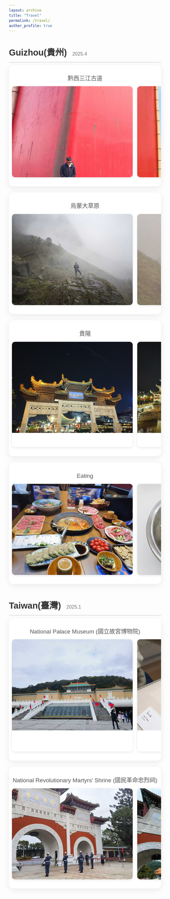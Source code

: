 ```yaml
---
layout: archive
title: "Travel"
permalink: /travel/
author_profile: true
---
```


<style>
  @import url('https://fonts.googleapis.com/css2?family=Poppins:wght@300;400;600&display=swap');

  .travel-log-container {
    font-family: 'Poppins', sans-serif;
    color: #333;
    line-height: 1.6;
    margin-top: 2rem;
  }

  .trip-section {
    margin-bottom: 3rem;
  }

  .trip-section h2 {
    font-size: 1.8rem;
    font-weight: 600;
    margin-bottom: 0.5rem;
    border-bottom: 2px solid #e0e0e0;
    padding-bottom: 0.5rem;
  }

  .trip-section h2 .trip-date {
    font-size: 1rem;
    font-weight: 300;
    color: #777;
    margin-left: 10px;
  }

  .slider-title {
    font-size: 1.2rem;
    font-weight: 500;
    margin: 10px 0;
    color: #555;
    text-align: center;
  }

  .slider-container {
    position: relative;
    overflow-x: auto;
    /* Increased vertical padding to give cards room to "pop out" */
    padding: 20px 10px;
    background: #ffffff;
    border-radius: 15px;
    box-shadow: 0 5px 20px rgba(0,0,0,0.08);
    margin-bottom: 20px;
    scrollbar-color: #888 #f1f1f1;
    cursor: grab;
    /* Clip content to padding box to prevent scrollbar from overlapping content */
    overflow-clip-margin: content-box;
  }
  
  .slider-container::-webkit-scrollbar { height: 8px; }
  .slider-container::-webkit-scrollbar-track { background: #f1f1f1; border-radius: 10px; }
  .slider-container::-webkit-scrollbar-thumb { background: #888; border-radius: 10px; }
  .slider-container::-webkit-scrollbar-thumb:hover { background: #555; }

  .slider-track {
    display: flex;
    gap: 15px;
    user-select: none;
    padding-bottom: 10px;
  }

  .photo-card {
    flex: 0 0 400px;
    background: #fff;
    border-radius: 10px;
    overflow: hidden;
    box-shadow: 0 2px 8px rgba(0,0,0,0.1);
    position: relative;
    cursor: pointer;
    z-index: 1;
    transition: transform 0.3s ease, box-shadow 0.3s ease;
  }

  .photo-card:hover {
    /* Scale up and lift the card to make it pop out */
    transform: scale(1.05) translateY(-5px);
    box-shadow: 0 10px 25px rgba(0,0,0,0.2);
    z-index: 10; /* Ensure the hovered card is on top of others */
  }

  .photo-card img {
    width: 100%;
    height: 300px;
    object-fit: cover;
    display: block;
    pointer-events: none;
  }
  
  .photo-card .caption {
    padding: 12px;
    text-align: center;
  }

  .photo-card p {
    margin: 0;
    font-size: 0.9rem;
    color: #555;
  }
  
  .modal {
    display: none;
    position: fixed;
    z-index: 1000;
    left: 0;
    top: 0;
    width: 100%;
    height: 100%;
    background-color: rgba(0, 0, 0, 0.9);
  }

  .modal-content {
    margin: auto;
    display: block;
    max-width: 95%;
    max-height: 95%;
    position: absolute;
    top: 50%;
    left: 50%;
    transform: translate(-50%, -50%);
  }

  .close {
    position: absolute;
    top: 15px;
    right: 35px;
    color: #f1f1f1;
    font-size: 40px;
    font-weight: bold;
    transition: 0.3s;
    cursor: pointer;
    z-index: 1001;
  }

  .close:hover, .close:focus { color: #bbb; text-decoration: none; }
</style>

<div class="travel-log-container">
  <!-- Trip sections remain the same -->
  <div class="trip-section">
    <h2>Guizhou(貴州) <span class="trip-date">2025.4</span></h2>
    <div class="slider-container">
      <h3 class="slider-title">黔西三江古道</h3>
      <div class="slider-track">
        <div class="photo-card"><img src="/images/travel/guizhou/guizhou1.jpg" alt="Scenery 1"></div>
        <div class="photo-card"><img src="/images/travel/guizhou/guizhou2.jpg" alt="Scenery 2"></div>
        <div class="photo-card"><img src="/images/travel/guizhou/guizhou3.jpg" alt="Scenery 3"></div>
        <div class="photo-card"><img src="/images/travel/guizhou/guizhou4.jpg" alt="Scenery 4"></div>
        <div class="photo-card"><img src="/images/travel/guizhou/guizhou5.jpg" alt="Scenery 5"></div>
        <div class="photo-card"><img src="/images/travel/guizhou/guizhou6.jpg" alt="Scenery 6"></div>
        <div class="photo-card"><img src="/images/travel/guizhou/guizhou7.jpg" alt="Scenery 7"></div>
        <div class="photo-card"><img src="/images/travel/guizhou/guizhou8.jpg" alt="Scenery 8"></div>
        <div class="photo-card"><img src="/images/travel/guizhou/guizhou9.jpg" alt="Scenery 9"></div>
      </div>
    </div>
    <div class="slider-container">
      <h3 class="slider-title">烏蒙大草原</h3>
      <div class="slider-track">
        <div class="photo-card"><img src="/images/travel/guizhou/guizhou11.jpg" alt="Scenery 1"></div>
        <div class="photo-card"><img src="/images/travel/guizhou/guizhou12.jpg" alt="Scenery 2"></div>
        <div class="photo-card"><img src="/images/travel/guizhou/guizhou13.jpg" alt="Scenery 3"></div>
        <div class="photo-card"><img src="/images/travel/guizhou/guizhou14.jpg" alt="Scenery 4"></div>
        <div class="photo-card"><img src="/images/travel/guizhou/guizhou15.jpg" alt="Scenery 5"></div>
        <div class="photo-card"><img src="/images/travel/guizhou/guizhou16.jpg" alt="Scenery 6"></div>
        <div class="photo-card"><img src="/images/travel/guizhou/guizhou17.jpg" alt="Scenery 7"></div>
        <div class="photo-card"><img src="/images/travel/guizhou/guizhou18.jpg" alt="Scenery 8"></div>
        <div class="photo-card"><img src="/images/travel/guizhou/guizhou10.jpg" alt="Scenery 8"></div>
        <div class="photo-card"><img src="/images/travel/guizhou/guizhou19.jpg" alt="Scenery 8"></div>
        <div class="photo-card"><img src="/images/travel/guizhou/guizhou20.jpg" alt="Scenery 8"></div>
        <div class="photo-card"><img src="/images/travel/guizhou/guizhou21.jpg" alt="Scenery 8"></div>
        <div class="photo-card"><img src="/images/travel/guizhou/guizhou22.jpg" alt="Scenery 8"></div>
        <div class="photo-card"><img src="/images/travel/guizhou/guizhou23.jpg" alt="Scenery 8"></div>
        <div class="photo-card"><img src="/images/travel/guizhou/guizhou24.jpg" alt="Scenery 8"></div>
        <div class="photo-card"><img src="/images/travel/guizhou/guizhou25.jpg" alt="Scenery 8"></div>
        <div class="photo-card"><img src="/images/travel/guizhou/guizhou26.jpg" alt="Scenery 8"></div>
        <div class="photo-card"><img src="/images/travel/guizhou/guizhou27.jpg" alt="Scenery 8"></div>
      </div>
    </div>
    <div class="slider-container">
      <h3 class="slider-title">貴陽</h3>
      <div class="slider-track">
        <div class="photo-card"><img src="/images/travel/guizhou/guiyang1.jpg" alt="Scenery 1"></div>
        <div class="photo-card"><img src="/images/travel/guizhou/guiyang2.jpg" alt="Scenery 2"></div>
        <div class="photo-card"><img src="/images/travel/guizhou/guiyang3.jpg" alt="Scenery 3"></div>
        <div class="photo-card"><img src="/images/travel/guizhou/guiyang4.jpg" alt="Scenery 4"></div>
        <div class="photo-card"><img src="/images/travel/guizhou/guiyang5.jpg" alt="Scenery 5"><div class="caption"><p>甲秀樓</p></div></div>
        <div class="photo-card"><img src="/images/travel/guizhou/guiyang6.jpg" alt="Scenery 6"></div>
      </div>
    </div>
    <div class="slider-container">
      <h3 class="slider-title">Eating</h3>
      <div class="slider-track">
        <div class="photo-card"><img src="/images/travel/guizhou/eat1.jpg" alt="Scenery 1"></div>
        <div class="photo-card"><img src="/images/travel/guizhou/eat2.jpg" alt="Scenery 2"></div>
        <div class="photo-card"><img src="/images/travel/guizhou/eat3.jpg" alt="Scenery 3"></div>
        <div class="photo-card"><img src="/images/travel/guizhou/eat4.jpg" alt="Scenery 4"></div>
        <div class="photo-card"><img src="/images/travel/guizhou/eat5.jpg" alt="Scenery 5"></div>
        <div class="photo-card"><img src="/images/travel/guizhou/eat6.jpg" alt="Scenery 6"></div>
        <div class="photo-card"><img src="/images/travel/guizhou/eat7.jpg" alt="Scenery 6"></div>
        <div class="photo-card"><img src="/images/travel/guizhou/eat8.jpg" alt="Scenery 6"></div>
        <div class="photo-card"><img src="/images/travel/guizhou/eat9.jpg" alt="Scenery 6"></div>
        <div class="photo-card"><img src="/images/travel/guizhou/eat10.jpg" alt="Scenery 6"></div>
        <div class="photo-card"><img src="/images/travel/guizhou/eat11.jpg" alt="Scenery 6"></div>
        <div class="photo-card"><img src="/images/travel/guizhou/eat12.jpg" alt="Scenery 6"></div>
        <div class="photo-card"><img src="/images/travel/guizhou/eat13.jpg" alt="Scenery 6"></div>
      </div>
    </div>
  </div>
    <!-- <div class="slider-container">
      <h3 class="slider-title">美食</h3>
      <div class="slider-track">
        <div class="photo-card"><img src="/images/travel/guizhou/guiyang1.jpg" alt="Scenery 1"></div>
        <div class="photo-card"><img src="/images/travel/guizhou/guiyang2.jpg" alt="Scenery 2"></div>
        <div class="photo-card"><img src="/images/travel/guizhou/guiyang3.jpg" alt="Scenery 3"></div>
        <div class="photo-card"><img src="/images/travel/guizhou/guiyang4.jpg" alt="Scenery 4"></div>
        <div class="photo-card"><img src="/images/travel/guizhou/guiyang5.jpg" alt="Scenery 5"></div>
        <div class="photo-card"><img src="/images/travel/guizhou/guiyang6.jpg" alt="Scenery 6"></div>
      </div>
    </div>
  </div> -->
  <div class="trip-section">
    <h2>Taiwan(臺灣) <span class="trip-date">2025.1</span></h2>
    <div class="slider-container">
      <h3 class="slider-title">National Palace Museum (國立故宮博物院)</h3>
      <div class="slider-track">
        <div class="photo-card">
            <img src="/images/travel/taiwan/taiwan1.jpg" alt="Museum">
        </div>
        <div class="photo-card">
          <img src="/images/travel/taiwan/taiwan2.jpg" alt="Jadeite Cabbage">
          <div class="caption"><p>Jadeite Cabbage (翠玉白菜)</p></div>
        </div>
        <div class="photo-card">
            <img src="/images/travel/taiwan/taiwan3.jpg" alt="Museum">
            <div class="caption"><p>Gilt Bronze Pagoda, Ming dynasty with inscription Chongzhen 4th year (明 崇禎四年銘 青銅鎏金佛塔)</p></div>
        </div>
      </div>
    </div>
    <div class="slider-container">
      <h3 class="slider-title">National Revolutionary Martyrs' Shrine (國民革命忠烈祠)</h3>
      <div class="slider-track">
        <div class="photo-card"><img src="/images/travel/taiwan/taiwan11.jpg" alt="Shrine 1"></div>
        <div class="photo-card"><img src="/images/travel/taiwan/taiwan12.jpg" alt="Shrine 2"></div>
        <div class="photo-card"><img src="/images/travel/taiwan/taiwan13.jpg" alt="Shrine 3"></div>
      </div>
    </div>
  </div>
</div>

<!-- Image Modal -->
<div id="imageModal" class="modal">
  <span class="close">&times;</span>
  <img class="modal-content" id="modalImage">
</div>

<script>
  // The script remains unchanged as all modifications were handled with CSS.
  document.addEventListener('DOMContentLoaded', function() {
    // --- Slider Drag and Wheel Scroll Logic ---
    const sliders = document.querySelectorAll('.slider-container');
    sliders.forEach(function(slider) {
      slider.addEventListener('wheel', (e) => { if (slider.scrollWidth > slider.clientWidth) slider.scrollLeft += e.deltaY; }, { passive: true });
      let isDragging = false, startPos, scrollLeft;
      slider.addEventListener('mousedown', (e) => {
        if (e.button !== 0) return;
        isDragging = true;
        startPos = e.pageX - slider.offsetLeft;
        scrollLeft = slider.scrollLeft;
        slider.style.cursor = 'grabbing';
      });
      slider.addEventListener('mouseleave', () => { isDragging = false; slider.style.cursor = 'grab'; });
      slider.addEventListener('mouseup', () => { isDragging = false; slider.style.cursor = 'grab'; });
      slider.addEventListener('mousemove', (e) => {
        if (!isDragging) return;
        e.preventDefault();
        const x = e.pageX - slider.offsetLeft;
        const walk = (x - startPos) * 2;
        slider.scrollLeft = scrollLeft - walk;
      });
    });
    
    // --- Image Double-Click to Fullscreen Logic ---
    const modal = document.getElementById('imageModal');
    const modalImg = document.getElementById('modalImage');
    const closeBtn = document.querySelector('#imageModal .close');
    const photoCards = document.querySelectorAll('.photo-card');

    const openFullScreen = (imgSrc) => {
      modalImg.src = imgSrc;
      modal.style.display = 'flex';
      
      const elem = modal;
      if (elem.requestFullscreen) {
        elem.requestFullscreen();
      } else if (elem.webkitRequestFullscreen) { /* Safari */
        elem.webkitRequestFullscreen();
      } else if (elem.msRequestFullscreen) { /* IE11 */
        elem.msRequestFullscreen();
      }
    };

    const closeFullScreen = () => {
      if (document.fullscreenElement || document.webkitFullscreenElement || document.msFullscreenElement) {
        if (document.exitFullscreen) {
          document.exitFullscreen();
        } else if (document.webkitExitFullscreen) { /* Safari */
          document.webkitExitFullscreen();
        } else if (document.msExitFullscreen) { /* IE11 */
          document.msExitFullscreen();
        }
      } else {
        modal.style.display = 'none';
      }
    };

    photoCards.forEach(card => {
      card.addEventListener('dblclick', function() {
        const img = this.querySelector('img');
        if (img) openFullScreen(img.src);
      });
    });

    closeBtn.addEventListener('click', closeFullScreen);

    const onFullScreenChange = () => {
      const isFullscreen = document.fullscreenElement || document.webkitFullscreenElement || document.msFullscreenElement;
      if (!isFullscreen) {
        modal.style.display = 'none';
      }
    };

    document.addEventListener('fullscreenchange', onFullScreenChange);
    document.addEventListener('webkitfullscreenchange', onFullScreenChange);
    document.addEventListener('msfullscreenchange', onFullScreenChange);
  });
</script>